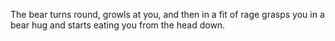 The bear turns round, growls at you, and then in a fit of rage grasps you in a bear hug and
starts eating you from the head down.